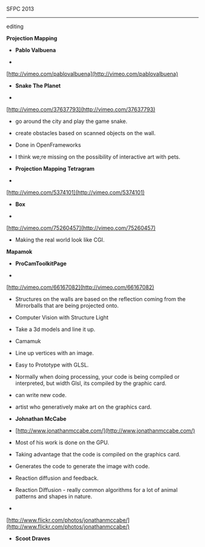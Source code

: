 
SFPC 2013

__________________________________________________________________________________

editing

**Projection Mapping**

*   **Pablo Valbuena**

*

[http://vimeo.com/pablovalbuena](http://vimeo.com/pablovalbuena)

*   **Snake The Planet**

*

[http://vimeo.com/37637793](http://vimeo.com/37637793)

*   go around the city and play the game snake.
*   create obstacles based on scanned objects on the wall.
*   Done in OpenFrameworks
*   I think we;re missing on the possibility of interactive art with pets.

*   **Projection Mapping Tetragram**

*

[http://vimeo.com/5374101](http://vimeo.com/5374101)

*   **Box**

*

[http://vimeo.com/75260457](http://vimeo.com/75260457)

*   Making the real world look like CGI.

**Mapamok**

*   **ProCamToolkitPage**

*

[http://vimeo.com/66167082](http://vimeo.com/66167082)

*   Structures on the walls are based on the reflection coming from the Mirrorballs that are being projected onto.
*   Computer Vision with Structure Light
*   Take a 3d models and line it up.
*   Camamuk
*   Line up vertices with an image.
*   Easy to Prototype with GLSL.
*   Normally when doing processing, your code is being compiled or interpreted, but width Glsl, its compiled by the graphic card.
*   can write new code.
*   artist who generatively make art on the graphics card.

*   **Johnathan McCabe**
*   [http://www.jonathanmccabe.com/](http://www.jonathanmccabe.com/)
*   Most of his work is done on the GPU.
*   Taking advantage that the code is compiled on the graphics card.
*   Generates the code to generate the image with code.
*   Reaction diffusion and feedback.
*   Reaction Diffusion - really common algorithms for a lot of animal patterns and shapes in nature. 

*

[http://www.flickr.com/photos/jonathanmccabe/](http://www.flickr.com/photos/jonathanmccabe/)

*   **Scoot Draves**
